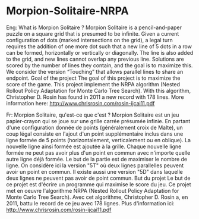# Morpion-Solitaire-NRPA
Eng:
What is Morpion Solitaire ?
Morpion Solitaire is a pencil-and-paper puzzle on a square grid that is presumed to be infinite. Given a current configuration of dots (marked intersections on the grid), a legal turn requires the addition of one more dot such that a new line of 5 dots in a row can be formed, horizontally or vertically or diagonally. The line is also added to the grid, and new lines cannot overlap any previous line. Solutions are scored by the number of lines they contain, and the goal is to maximize this. We consider the version “Touching”
that allows parallel lines to share an endpoint.
Goal of the project
The goal of this project is to maximize the score of the game. This project implement the NRPA algorithm (Nested Rollout Policy Adaptation for Monte Carlo Tree Search). With this algorithm, Christopher D. Rosin has found in  2011 a new record with 178 lines. More information here: http://www.chrisrosin.com/rosin-ijcai11.pdf

Fr:
Morpion Solitaire, qu'est-ce que c'est ?
Morpion Solitaire est un jeu papier-crayon qui se joue sur une grille carrée présumée infinie. En partant d'une configuration donnée de points (généralement croix de Malte), un coup légal consiste en l'ajout d'un point supplémentaire inclus dans une ligne formée de 5 points (horizontalement, verticalement ou en oblique). La nouvelle ligne ainsi formée est ajoutée à la grille. Chaque nouvelle ligne formée ne peut pas avoir plus d'un point en commun avec n'importe quelle autre ligne déjà formée. Le but de la partie est de maximiser le nombre de ligne. On considère ici la version "5T" où deux lignes parallelles peuvent avoir un point en commun. Il existe aussi une version "5D" dans laquelle deux lignes ne peuvent pas avoir de point commun.
But du projet
Le but de ce projet est d'écrire un programme qui maximise le score du jeu. Ce projet met en oeuvre l'algorithme NRPA (Nested Rollout Policy Adaptation for Monte Carlo Tree Search). Avec cet algorithme, Christopher D. Rosin a, en 2011, battu le record de ce jeu avec 178 lignes. Plus d'information ici: http://www.chrisrosin.com/rosin-ijcai11.pdf
